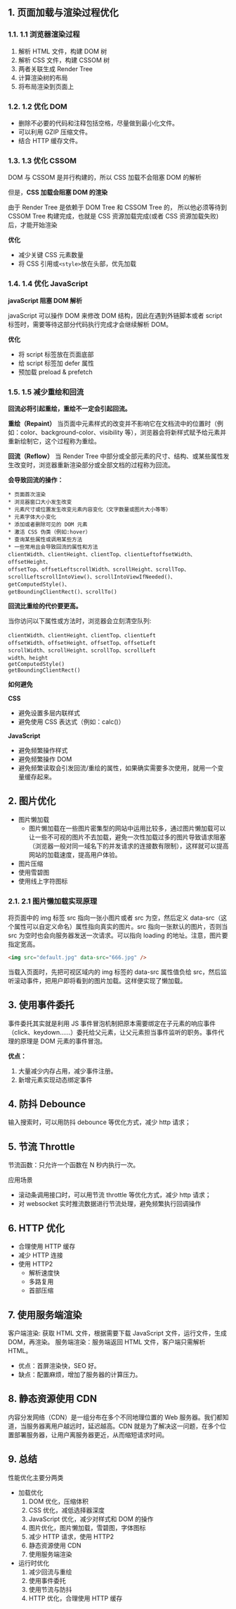 ## 1. 页面加载与渲染过程优化

### 1.1. 1.1 浏览器渲染过程

1. 解析 HTML 文件，构建 DOM 树
2. 解析 CSS 文件，构建 CSSOM 树
3. 两者关联生成 Render Tree
4. 计算渲染树的布局
5. 将布局渲染到页面上

### 1.2. 1.2 优化 DOM

- 删除不必要的代码和注释包括空格，尽量做到最小化文件。
- 可以利用 GZIP 压缩文件。
- 结合 HTTP 缓存文件。

### 1.3. 1.3 优化 CSSOM

DOM 与 CSSOM 是并行构建的，所以 CSS 加载不会阻塞 DOM 的解析

但是，**CSS 加载会阻塞 DOM 的渲染**

由于 Render Tree 是依赖于 DOM Tree 和 CSSOM Tree 的，
所以他必须等待到 CSSOM Tree 构建完成，也就是 CSS 资源加载完成(或者 CSS 资源加载失败)后，才能开始渲染

**优化**

- 减少关键 CSS 元素数量
- 将 CSS 引用或`<style>`放在头部，优先加载

### 1.4. 1.4 优化 JavaScript

**javaScript 阻塞 DOM 解析**

javaScript 可以操作 DOM 来修改 DOM 结构，因此在遇到外链脚本或者 script 标签时，需要等待这部分代码执行完成才会继续解析 DOM。

**优化**

- 将 script 标签放在页面底部
- 给 script 标签加 defer 属性
- 预加载 preload & prefetch

### 1.5. 1.5 减少重绘和回流

**回流必将引起重绘，重绘不一定会引起回流。**

**重绘（Repaint）**
当页面中元素样式的改变并不影响它在文档流中的位置时（例如：color、background-color、visibility 等），浏览器会将新样式赋予给元素并重新绘制它，这个过程称为重绘。

**回流（Reflow）**
当 Render Tree 中部分或全部元素的尺寸、结构、或某些属性发生改变时，浏览器重新渲染部分或全部文档的过程称为回流。

**会导致回流的操作：**

```
* 页面首次渲染
* 浏览器窗口大小发生改变
* 元素尺寸或位置发生改变元素内容变化（文字数量或图片大小等等）
* 元素字体大小变化
* 添加或者删除可见的 DOM 元素
* 激活 CSS 伪类（例如:hover）
* 查询某些属性或调用某些方法
* 一些常用且会导致回流的属性和方法
clientWidth、clientHeight、clientTop、clientLeftoffsetWidth、offsetHeight、
offsetTop、offsetLeftscrollWidth、scrollHeight、scrollTop、
scrollLeftscrollIntoView()、scrollIntoViewIfNeeded()、getComputedStyle()、
getBoundingClientRect()、scrollTo()
```

**回流比重绘的代价要更高。**

当你访问以下属性或方法时，浏览器会立刻清空队列:

```
clientWidth、clientHeight、clientTop、clientLeft
offsetWidth、offsetHeight、offsetTop、offsetLeft
scrollWidth、scrollHeight、scrollTop、scrollLeft
width、height
getComputedStyle()
getBoundingClientRect()
```

**如何避免**

**CSS**

- 避免设置多层内联样式
- 避免使用 CSS 表达式（例如：calc()）

**JavaScript**

- 避免频繁操作样式
- 避免频繁操作 DOM
- 避免频繁读取会引发回流/重绘的属性，如果确实需要多次使用，就用一个变量缓存起来。

## 2. 图片优化

- 图片懒加载
  - 图片懒加载在一些图片密集型的网站中运用比较多，通过图片懒加载可以让一些不可视的图片不去加载，避免一次性加载过多的图片导致请求阻塞（浏览器一般对同一域名下的并发请求的连接数有限制），这样就可以提高网站的加载速度，提高用户体验。
- 图片压缩
- 使用雪碧图
- 使用线上字符图标

### 2.1. 2.1 图片懒加载实现原理

将页面中的 img 标签 src 指向一张小图片或者 src 为空，然后定义 data-src（这个属性可以自定义命名）属性指向真实的图片。src 指向一张默认的图片，否则当 src 为空时也会向服务器发送一次请求。可以指向 loading 的地址。注意，图片要指定宽高。

```html
<img src="default.jpg" data-src="666.jpg" />
```

当载入页面时，先把可视区域内的 img 标签的 data-src 属性值负给 src，然后监听滚动事件，把用户即将看到的图片加载。这样便实现了懒加载。

## 3. 使用事件委托

事件委托其实就是利用 JS 事件冒泡机制把原本需要绑定在子元素的响应事件（click、keydown……）委托给父元素，让父元素担当事件监听的职务。事件代理的原理是 DOM 元素的事件冒泡。

**优点：**

1. 大量减少内存占用，减少事件注册。
2. 新增元素实现动态绑定事件

## 4. 防抖 Debounce

输入搜索时，可以用防抖 debounce 等优化方式，减少 http 请求；

## 5. 节流 Throttle

节流函数：只允许一个函数在 N 秒内执行一次。

应用场景

- 滚动条调用接口时，可以用节流 throttle 等优化方式，减少 http 请求；
- 对 websocket 实时推流数据进行节流处理，避免频繁执行回调操作

## 6. HTTP 优化

- 合理使用 HTTP 缓存
- 减少 HTTP 连接
- 使用 HTTP2
  - 解析速度快
  - 多路复用
  - 首部压缩

## 7. 使用服务端渲染

客户端渲染: 获取 HTML 文件，根据需要下载 JavaScript 文件，运行文件，生成 DOM，再渲染。
服务端渲染：服务端返回 HTML 文件，客户端只需解析 HTML。

- 优点：首屏渲染快，SEO 好。
- 缺点：配置麻烦，增加了服务器的计算压力。

## 8. 静态资源使用 CDN

内容分发网络（CDN）是一组分布在多个不同地理位置的 Web 服务器。我们都知道，当服务器离用户越远时，延迟越高。CDN 就是为了解决这一问题，在多个位置部署服务器，让用户离服务器更近，从而缩短请求时间。

## 9. 总结

性能优化主要分两类

- 加载优化
  1. DOM 优化，压缩体积
  2. CSS 优化，减低选择器深度
  3. JavaScript 优化，减少对样式和 DOM 的操作
  4. 图片优化，图片懒加载，雪碧图，字体图标
  5. 减少 HTTP 请求，使用 HTTP2
  6. 静态资源使用 CDN
  7. 使用服务端渲染
- 运行时优化
  1. 减少回流与重绘
  2. 使用事件委托
  3. 使用节流与防抖
  4. HTTP 优化，合理使用 HTTP 缓存
